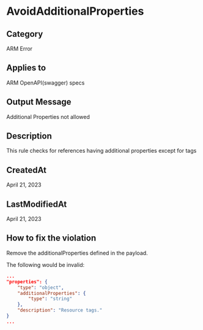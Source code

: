 # AvoidAdditionalProperties

## Category

ARM Error

## Applies to

ARM OpenAPI(swagger) specs

## Output Message

Additional Properties not allowed 

## Description

This rule checks for references having additional properties except for tags

## CreatedAt

April 21, 2023

## LastModifiedAt

April 21, 2023

## How to fix the violation

Remove the additionalProperties defined in the payload.

The following would be invalid:

```json
...
"properties": {
    "type": "object",
    "additionalProperties": {
        "type": "string"
    },
    "description": "Resource tags."
}
...
```
